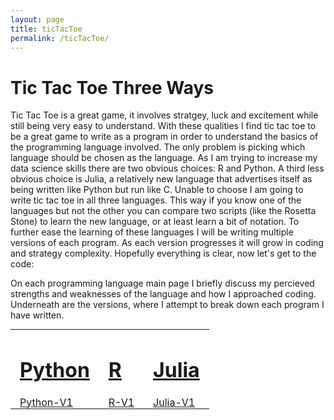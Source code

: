 ```yaml
---
layout: page
title: ticTacToe
permalink: /ticTacToe/
---
```


# Tic Tac Toe Three Ways

Tic Tac Toe is a great game, it involves stratgey, luck and excitement while still being very easy to understand.  With these qualities I find tic tac toe to be a great game to write as a program in order to understand the basics of the programming language involved.  The only problem is picking which language should be chosen as the language.  As I am trying to increase my data science skills there are two obvious choices: R and Python.  A third less obvious choice is Julia, a relatively new language that advertises itself as being written like Python but run like C.  Unable to choose I am going to write tic tac toe in all three languages.  This way if you know one of the languages but not the other you can compare two scripts (like the Rosetta Stone) to learn the new language, or at least learn a bit of notation.  To further ease the learning of these languages I will be writing multiple versions of each program.  As each version progresses it will grow in coding and strategy complexity.  Hopefully everything is clear, now let's get to the code:

On each programming language main page I briefly discuss my percieved strengths and weaknesses of the language and how I approached coding.  Underneath are the versions, where I attempt to break down each program I have written.  

<table style="margin: 0px auto;">
  <tr>
    <td style="padding:0 15px 0 15px;">
      <h1>
	<a href="https://kulmsc.github.io/ticTacToe/python"> Python </a>
      </h1>
    </td>
    <td style="padding:0 15px 0 15px;">
      <h1>
	<a href="https://kulmsc.github.io/ticTacToe/R"> R </a>
      </h1>
    </td>
    <td style="padding:0 15px 0 15px;">
      <h1>
	<a href="https://kulmsc.github.io/ticTacToe/julia"> Julia </a>
      </h1>
    </td>
  </tr>
  <tr>
    <td style="padding:0 15px 0 15px;">
      <a href="https://kulmsc.github.io/ticTacToe/python/v1"> Python-V1 </a>
    </td>
    <td style="padding:0 15px 0 15px;">
      <a href="https://kulmsc.github.io/ticTacToe/R/v1"> R-V1 </a>
    </td>
    <td style="padding:0 15px 0 15px;">
      <a href="https://kulmsc.github.io/ticTacToe/julia/v1"> Julia-V1 </a>
    </td>
  </tr>
</table>
